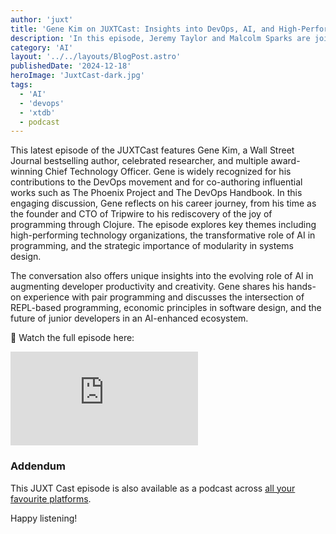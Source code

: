 ```yaml
---
author: 'juxt'
title: 'Gene Kim on JUXTCast: Insights into DevOps, AI, and High-Performance Technology Organizations'
description: 'In this episode, Jeremy Taylor and Malcolm Sparks are joined by Gene Kim to explore the evolution of technology through modularity, AI-driven programming, and the future of innovation.'
category: 'AI'
layout: '../../layouts/BlogPost.astro'
publishedDate: '2024-12-18'
heroImage: 'JuxtCast-dark.jpg'
tags:
  - 'AI'
  - 'devops'
  - 'xtdb'
  - podcast
---
```


This latest episode of the JUXTCast features Gene Kim, a Wall Street Journal bestselling author, celebrated researcher, and multiple award-winning Chief Technology Officer. Gene is widely recognized for his contributions to the DevOps movement and for co-authoring influential works such as The Phoenix Project and The DevOps Handbook. In this engaging discussion, Gene reflects on his career journey, from his time as the founder and CTO of Tripwire to his rediscovery of the joy of programming through Clojure. The episode explores key themes including high-performing technology organizations, the transformative role of AI in programming, and the strategic importance of modularity in systems design.

The conversation also offers unique insights into the evolving role of AI in augmenting developer productivity and creativity. Gene shares his hands-on experience with pair programming and discusses the intersection of REPL-based programming, economic principles in software design, and the future of junior developers in an AI-enhanced ecosystem.

🎥 Watch the full episode here:

<iframe class='aspect-video w-full' src="https://www.youtube.com/embed/zb-Oj1t8jxQ?si=xUCxAG7RssAaUETb" title="YouTube video player" frameborder="0" allow="accelerometer; autoplay; clipboard-write; encrypted-media; gyroscope; picture-in-picture; web-share" referrerpolicy="strict-origin-when-cross-origin" allowfullscreen></iframe>

### Addendum

This JUXT Cast episode is also available as a podcast across [all your favourite platforms](https://pnc.st/s/juxt-cast/fb61eb8f/insights-into-devops-ai-and-high-performance-technology-organizations-with-gene-kim).

Happy listening!

